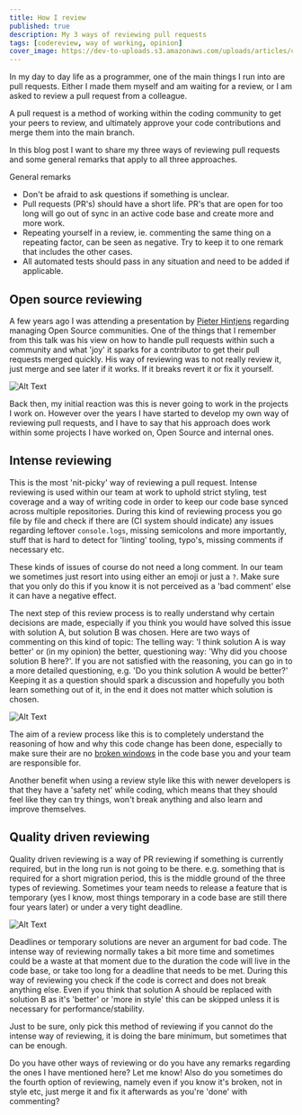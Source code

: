 ```yaml
---
title: How I review
published: true
description: My 3 ways of reviewing pull requests
tags: [codereview, way of working, opinion]
cover_image: https://dev-to-uploads.s3.amazonaws.com/uploads/articles/cygfh03qofia9tqsmbbr.jpg
---
```


In my day to day life as a programmer, one of the main things I run into are pull requests. Either I made them myself and am waiting for a review, or I am asked to review a pull request from a colleague.

A pull request is a method of working within the coding community to get your peers to review, and ultimately approve your code contributions and merge them into the main branch.

In this blog post I want to share my three ways of reviewing pull requests and some general remarks that apply to all three approaches.

General remarks
- Don't be afraid to ask questions if something is unclear.
- Pull requests (PR's) should have a short life. PR's that are open for too long will go out of sync in an active code base and create more and more work.
- Repeating yourself in a review, ie. commenting the same thing on a repeating factor, can be seen as negative. Try to keep it to one remark that includes the other cases.
- All automated tests should pass in any situation and need to be added if applicable.

## Open source reviewing
A few years ago I was attending a presentation by [Pieter Hintjens](https://www.youtube.com/watch?v=uzxcILudFWM&ab_channel=DomCode) regarding managing Open Source communities. One of the things that I remember from this talk was his view on how to handle pull requests within such a community and what 'joy' it sparks for a contributor to get their pull requests merged quickly. His way of reviewing was to not really review it, just merge and see later if it works. If it breaks revert it or fix it yourself.

![Alt Text](https://dev-to-uploads.s3.amazonaws.com/uploads/articles/ne9lat7v5keh8b9jgjme.gif)

Back then, my initial reaction was this is never going to work in the projects I work on. However over the years I have started to develop my own way of reviewing pull requests, and I have to say that his approach does work within some projects I have worked on, Open Source and internal ones.

## Intense reviewing
This is the most 'nit-picky' way of reviewing a pull request. Intense reviewing is used within our team at work to uphold strict styling, test coverage and a way of writing code in order to keep our code base synced across multiple repositories.
During this kind of reviewing process you go file by file and check if there are (CI system should indicate) any issues regarding leftover `console.logs`, missing semicolons and more importantly, stuff that is hard to detect for 'linting' tooling, typo's, missing comments if necessary etc.

These kinds of issues of course do not need a long comment. In our team we sometimes just resort into using either an emoji or just a `?`. Make sure that you only do this if you know it is not perceived as a 'bad comment' else it can have a negative effect.

The next step of this review process is to really understand why certain decisions are made, especially if you think you would have solved this issue with solution A, but solution B was chosen.
Here are two ways of commenting on this kind of topic:
The telling way: 'I think solution A is way better' or (in my opinion) the better, questioning way: 'Why did you choose solution B here?'.
If you are not satisfied with the reasoning, you can go in to a more detailed questioning, e.g. 'Do you think solution A would be better?' Keeping it as a question should spark a discussion and hopefully you both learn something out of it, in the end it does not matter which solution is chosen.

![Alt Text](https://dev-to-uploads.s3.amazonaws.com/uploads/articles/8qflerb05gg9u5vljroj.gif)

The aim of a review process like this is to completely understand the reasoning of how and why this code change has been done,  especially to make sure their are no [broken windows](https://www.artima.com/articles/dont-live-with-broken-windows) in the code base you and your team are responsible for.

Another benefit when using a review style like this with newer developers is that they have a 'safety net' while coding, which means that they should feel like they can try things, won't break anything and also learn and improve themselves.

## Quality driven reviewing
Quality driven reviewing is a way of PR reviewing if something is currently required, but in the long run is not going to be there. e.g. something that is required for a short migration period, this is the middle ground of the three types of reviewing.
Sometimes your team needs to release a feature that is temporary (yes I know, most things temporary in a code base are still there four years later) or under a very tight deadline. 

![Alt Text](https://dev-to-uploads.s3.amazonaws.com/uploads/articles/x1ydkyrgd56a9muc534j.gif)

Deadlines or temporary solutions are never an argument for bad code. The intense way of reviewing normally takes a bit more time and sometimes could be a waste at that moment due to the duration the code will live in the code base, or take too long for a deadline that needs to be met. During this way of reviewing you check if the code is correct and does not break anything else. Even if you think that solution A should be replaced with solution B as it's 'better' or 'more in style' this can be skipped unless it is necessary for performance/stability. 

Just to be sure, only pick this method of reviewing if you cannot do the intense way of reviewing, it is doing the bare minimum, but sometimes that can be enough.

Do you have other ways of reviewing or do you have any remarks regarding the ones I have mentioned here? Let me know!
Also do you sometimes do the fourth option of reviewing, namely even if you know it's broken, not in style etc, just merge it and fix it afterwards as you're 'done' with commenting?